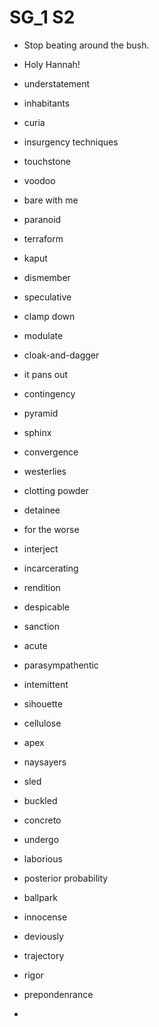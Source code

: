 # SG_1 S2

- Stop beating around the bush.
- Holy Hannah!
- understatement
- inhabitants
- curia
- insurgency techniques
- touchstone
- voodoo
- bare with me
- paranoid
- terraform
- kaput
- dismember
- speculative
- clamp down
- modulate
- cloak-and-dagger
- it pans out
- contingency
- pyramid
- sphinx
- convergence
- westerlies
- clotting powder
- detainee
- for the worse
- interject
- incarcerating
- rendition
- despicable
- sanction
- acute
- parasympathentic
- intemittent
- sihouette
- cellulose
- apex
- naysayers
- sled
- buckled
- concreto
- undergo
- laborious
- posterior probability
- ballpark
- innocense
- deviously
- trajectory
- rigor
- prepondenrance

-  
